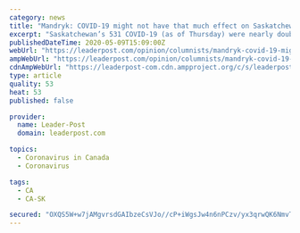 ```yaml
---
category: news
title: "Mandryk: COVID-19 might not have that much effect on Saskatchewan fall vote"
excerpt: "Saskatchewan’s 531 COVID-19 (as of Thursday) were nearly double the 263 cases in Manitoba that’s roughly the same population but one-eleventh the 6,017 cases in Alberta which is four times as large in population."
publishedDateTime: 2020-05-09T15:09:00Z
webUrl: "https://leaderpost.com/opinion/columnists/mandryk-covid-19-might-not-have-that-much-effect-on-saskatchewan-fall-vote/"
ampWebUrl: "https://leaderpost.com/opinion/columnists/mandryk-covid-19-might-not-have-that-much-effect-on-saskatchewan-fall-vote/wcm/e2a6c116-55f4-4272-97e3-850f65d572da/amp/"
cdnAmpWebUrl: "https://leaderpost-com.cdn.ampproject.org/c/s/leaderpost.com/opinion/columnists/mandryk-covid-19-might-not-have-that-much-effect-on-saskatchewan-fall-vote/wcm/e2a6c116-55f4-4272-97e3-850f65d572da/amp/"
type: article
quality: 53
heat: 53
published: false

provider:
  name: Leader-Post
  domain: leaderpost.com

topics:
  - Coronavirus in Canada
  - Coronavirus

tags:
  - CA
  - CA-SK

secured: "OXQS5W+w7jAMgvrsdGAIbzeCsVJo//cP+iWgsJw4n6nPCzv/yx3qrwQK6NmvT47wZPkaN87Yo5/ROYLCslI/JDA4ENj1YtoUL9gqmrz6YYO4Qe9BOdWWX6Ue5o2jlXSHWpPbWGo+uEm6YxPoujkaE/n39LmXYmv9Fd4o6jTva6TaNW5PqQlBZr19GnrLjFaDqpBOouWHrmRXs0oqAJaS27HPD2ebhdF+G98LZT3nUCiu2JIvc58Wgv2jCLLmmqqAWwUfrxu49st7+aqxQOwOh28rfTgxRajV8F1i4bvGwI8+7WU1i9FQhnQwfa1eN8Kw7cBKKOW9DcgNvUjFpnUrp06nZyFgLDADl6DQJQ+1X3NiN1NxOIceLP/cZjEyoqycodIIAodPsCptwRT92WGeLeqVliEcA73WqpnnYuSpq4L/FkiC4YXTTxaArW7UFp2om2jLjI51uRi3n/ZFFpCsYrOttrsiOsWp0f3fUj672AQ=;Zg80lY1K+zPqjVQxXgcURw=="
---
```


